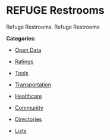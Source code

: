 # REFUGE Restrooms

Refuge Restrooms. Refuge Restrooms

**Categories**:

- [Open Data](https://github/apis-list/apis-list#open-data)

- [Ratings](https://github/apis-list/apis-list#ratings)

- [Tools](https://github/apis-list/apis-list#tools)

- [Transportation](https://github/apis-list/apis-list#transportation)

- [Healthcare](https://github/apis-list/apis-list#healthcare)

- [Community](https://github/apis-list/apis-list#community)

- [Directories](https://github/apis-list/apis-list#directories)

- [Lists](https://github/apis-list/apis-list#lists)




